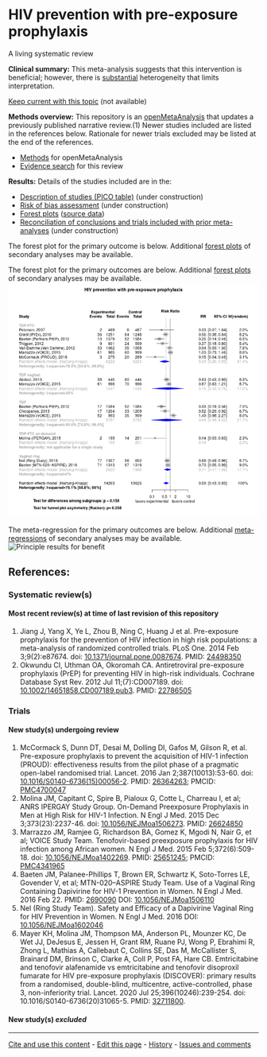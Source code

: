 # HIV prevention with pre-exposure prophylaxis 

A living systematic review

**Clinical summary:** This meta-analysis suggests that this intervention is beneficial; however, there is [substantial](http://handbook.cochrane.org/chapter_9/9_5_2_identifying_and_measuring_heterogeneity.htm) heterogeneity that limits interpretation.

[Keep current with this topic](files/searching/Keep-up.md) (not available)

**Methods overview:** This repository is an [openMetaAnalysis](https://openmetaanalysis.github.io/) that updates a previously published narrative review.(1) Newer studies included are listed in the references below. Rationale for newer trials excluded may be listed at the end of the references. 
* [Methods](http://openmetaanalysis.github.io/methods.html) for openMetaAnalysis
* [Evidence search](files/searching/evidence-search.md) for this review

**Results:** Details of the studies included are in the:
* [Description of studies (PICO table)](files/study-details/pico-table.md) (under construction)
* [Risk of bias assessment](files/study-details/risk-of-bias.md) (under construction)
* [Forest plots](../master/files/forest-plots) ([source data](files/data))
* [Reconciliation of conclusions and trials included with prior meta-analyses](files/reconciliation-tables) (under construction)

The forest plot for the primary outcome is below. Additional [forest plots](../../tree/master/forest-plots) of secondary analyses may be available. 

The forest plot for the primary outcomes are below. Additional [forest plots](files/forest-plots) of secondary analyses may be available. 
![Principle results](files/forest-plots/Outcome-Primary.png)

The meta-regression for the primary outcomes are below. Additional [meta-regressions](files/metaregression) of secondary analyses may be available. 
![Principle results for benefit](files/metaregression/Outcome-Primary.png "Principle results for benefit]")

References:
----------------------------------
### Systematic review(s)
#### Most recent review(s) at time of last revision of this repository
1. Jiang J, Yang X, Ye L, Zhou B, Ning C, Huang J et al. Pre-exposure prophylaxis for the prevention of HIV infection in high risk populations: a meta-analysis of randomized controlled trials. PLoS One. 2014 Feb 3;9(2):e87674. doi: [10.1371/journal.pone.0087674](http://dx.doi.org/10.1371/journal.pone.0087674).
PMID: [24498350](http://pubmed.gov/24498350)
2. Okwundu CI, Uthman OA, Okoromah CA. Antiretroviral pre-exposure prophylaxis (PrEP) for preventing HIV in high-risk individuals. Cochrane Database Syst Rev. 2012 Jul 11;(7):CD007189. doi: [10.1002/14651858.CD007189.pub3](http://dx.doi.org/10.1002/14651858.CD007189.pub3). PMID: [22786505](http://pubmed.gov/22786505)

### Trials

#### New study(s) undergoing review
1. McCormack S, Dunn DT, Desai M, Dolling DI, Gafos M, Gilson R, et al. Pre-exposure prophylaxis to prevent 
the acquisition of HIV-1 infection (PROUD): effectiveness results from the pilot phase of a pragmatic open-label randomised trial. Lancet. 2016 Jan 2;387(10013):53-60. doi: [10.1016/S0140-6736(15)00056-2](http://dx.doi.org/10.1016/S0140-6736(15)00056-2). PMID: [26364263](http://pubmed.gov/26364263); PMCID: [PMC4700047](http://www.ncbi.nlm.nih.gov/pmc/PMC4700047)
2. Molina JM, Capitant C, Spire B, Pialoux G, Cotte L, Charreau I, et al; ANRS IPERGAY Study Group. On-Demand Preexposure Prophylaxis in Men at High Risk for HIV-1 Infection. N Engl J Med. 2015 Dec 3;373(23):2237-46. doi: [10.1056/NEJMoa1506273](http://dx.doi.org/10.1056/NEJMoa1506273).  PMID: [26624850](http://pubmed.gov/26624850)
3. Marrazzo JM, Ramjee G, Richardson BA, Gomez K, Mgodi N, Nair G, et al; VOICE Study Team.
Tenofovir-based preexposure prophylaxis for HIV infection among African women. N 
Engl J Med. 2015 Feb 5;372(6):509-18. doi: [10.1056/NEJMoa1402269](http://dx.doi.org/10.1056/NEJMoa1402269). PMID: [25651245](http://pubmed.gov/25651245); PMCID: [PMC4341965](http://www.ncbi.nlm.nih.gov/pmc/PMC4341965)
4. Baeten JM, Palanee-Phillips T, Brown ER, Schwartz K, Soto-Torres LE, Govender V, et al; MTN-020–ASPIRE Study Team. Use of a Vaginal Ring Containing Dapivirine for HIV-1 Prevention in Women. N Engl J Med. 2016 Feb 22. PMID: [2690090](https://pubmed.gov/2690090) DOI: [10.1056/NEJMoa1506110](http://dx.doi.org/10.1056/NEJMoa1506110)
5. Nel (Ring Study Team). Safety and Efficacy of a Dapivirine Vaginal Ring for HIV Prevention in Women. N Engl J Med. 2016   DOI: [10.1056/NEJMoa1602046](http://dx.doi.org/10.1056/NEJMoa1602046)
6. Mayer KH, Molina JM, Thompson MA, Anderson PL, Mounzer KC, De Wet JJ, DeJesus E, Jessen H, Grant RM, Ruane PJ, Wong P, Ebrahimi R, Zhong L, Mathias A, Callebaut C, Collins SE, Das M, McCallister S, Brainard DM, Brinson C, Clarke A, Coll P, Post FA, Hare CB. Emtricitabine and tenofovir alafenamide vs emtricitabine and tenofovir disoproxil fumarate for HIV pre-exposure prophylaxis (DISCOVER): primary results from a randomised, double-blind, multicentre, active-controlled, phase 3, non-inferiority trial. Lancet. 2020 Jul 25;396(10246):239-254. doi: 10.1016/S0140-6736(20)31065-5. PMID: [32711800](http://pubmed.gov/32711800).

#### New study(s) *excluded* 

-------------------------------
[Cite and use this content](https://github.com/openMetaAnalysis/openMetaAnalysis.github.io/blob/master/reusing.MD)  - [Edit this page](../../edit/master/README.md) - [History](../../commits/master/README.md)  - 
[Issues and comments](../../issues?q=is%3Aboth+is%3Aissue)

